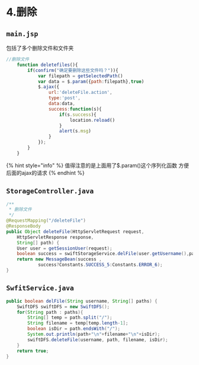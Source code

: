 # 4.删除

## `main.jsp`

包括了多个删除文件和文件夹

```javascript
//删除文件
	function deletefiles(){
		if(confirm("确定要删除这些文件吗？")){
			var filepath = getSelectedPath()
			var data = $.param({path:filepath},true)
			$.ajax({
				url:'deleteFile.action',
				type:'post',
				data:data,
				success:function(s){
					if(s.success){
						location.reload()
					}
					alert(s.msg)
				}
			});
		}
	}
```

{% hint style="info" %}
 值得注意的是上面用了$.param\(\)这个序列化函数 方便后面的ajax的请求
{% endhint %}

## `StorageController.java`

```java
/**
 * 删除文件
 */
@RequestMapping("/deleteFile")
@ResponseBody
public Object deleteFile(HttpServletRequest request,
	HttpServletResponse response,
	String[] path) {
	User user = getSessionUser(request);
	boolean success = swiftStorageService.delFile(user.getUsername(),path);
	return new MessageBean(success , 
			success?Constants.SUCCESS_5:Constants.ERROR_6);
}
```

## `SwfitService.java`

```java
public boolean delFile(String username, String[] paths) {
	SwiftDFS swiftDFS = new SwiftDFS();
	for(String path : paths){
		String[] temp = path.split("/");
		String filename = temp[temp.length-1];
		boolean isDir = path.endsWith("/");
		System.out.println(path+"\n"+filename+"\n"+isDir);
		swiftDFS.deleteFile(username, path, filename, isDir);	
	}
	return true;
}
```

